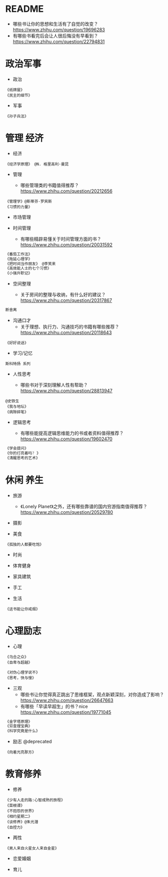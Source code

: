 # README

- 哪些书让你的思想和生活有了自觉的改变？ https://www.zhihu.com/question/19696283
- 有哪些书看完后会让人很后悔没有早看到？ https://www.zhihu.com/question/22794831

# 政治军事

- 政治

```
《纸牌屋》
《民主的细节》
```

- 军事

```
《孙子兵法》
```

# 管理 经济

- 经济

```
《经济学原理》 @N. 格里高利·曼昆
```

- 管理

    - 哪些管理类的书籍值得推荐？ https://www.zhihu.com/question/20212656

```
《管理学》@斯蒂芬·罗宾斯
《习惯的力量》
```

- 市场管理

- 时间管理
    - 有哪些精辟易懂关于时间管理方面的书？ https://www.zhihu.com/question/20031592

```js
《番茄工作法》
《拖延心理学》
《把时间当作朋友》 @李笑来
《高效能人士的七个习惯》
《小强升职记》
```

- 空间整理

    - 关于房间的整理与收纳，有什么好的建议？ https://www.zhihu.com/question/20317867

```js
断舍离
```

- 沟通口才
    - 关于理想、执行力、沟通技巧的书籍有哪些推荐？ https://www.zhihu.com/question/20118643

```
《好好说话》
```

- 学习/记忆

```
斯科特扬 系列
```

- 人性思考

    - 哪些书对于深刻理解人性有帮助？https://www.zhihu.com/question/28813947

```
@史铁生
《我与地坛》
《病隙碎笔》
```

- 逻辑思考

    - 有哪些能提高逻辑思维能力的书或者资料值得推荐？https://www.zhihu.com/question/19602470

```js
《学会提问》
《你的灯亮着吗? 》
《清醒思考的艺术》
```


# 休闲 养生

- 旅游

    - 《Lonely Planet》之外，还有哪些靠谱的国内穷游指南值得推荐？https://www.zhihu.com/question/20529780

- 摄影

- 美食

```
《孤独的人都要吃饱》
```

- 时尚

- 体育健身

- 家具建筑

- 手工

- 生活

```
《这书能让你戒烟》 
```

# 心理励志

- 心理

```
《乌合之众》
《自卑与超越》

《对伪心理学说不》
《思考，快与慢》
```

- 三观
    -  哪些书让你觉得真正跳出了思维框架，观点新颖深刻，对你造成了影响？https://www.zhihu.com/question/26647663
    - 有哪些「早读早超生」的书？nice https://www.zhihu.com/question/19771045
    
```js
《金字塔原理》
《穷查理宝典》
《科学究竟是什么》
```

- 励志 @deprecated

```
《向着光亮那方》
```

# 教育修养

- 修养

```
《少有人走的路:心智成熟的旅程》
《菜根谭》
《不抱怨的世界》
《相约星期二》
《谈修养》@朱光潜
《自控力》
```

- 两性

```
《男人来自火星女人来自金星》
```

- 恋爱婚姻

- 育儿